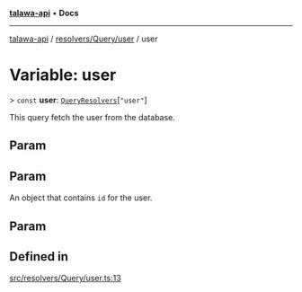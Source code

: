 [**talawa-api**](../../../../README.md) • **Docs**

***

[talawa-api](../../../../modules.md) / [resolvers/Query/user](../README.md) / user

# Variable: user

\> `const` **user**: [`QueryResolvers`](../../../../types/generatedGraphQLTypes/type-aliases/QueryResolvers.md)\[`"user"`\]

This query fetch the user from the database.

## Param

## Param

An object that contains `id` for the user.

## Param

## Defined in

[src/resolvers/Query/user.ts:13](https://github.com/PalisadoesFoundation/talawa-api/blob/0e711c6a6b57f55ab5776fc9c8edfc5ebc0b3d70/src/resolvers/Query/user.ts#L13)
